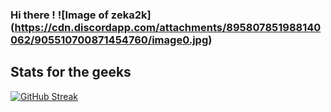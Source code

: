 ### Hi there ! ![Image of zeka2k] (https://cdn.discordapp.com/attachments/895807851988140062/905510700871454760/image0.jpg)

<!--
**zeka2k/zeka2k** is a ✨ _special_ ✨ repository because its `README.md` (this file) appears on your GitHub profile.

Here are some ideas to get you started:

- 🔭 I’m currently working on ...
- 🌱 I’m currently learning ...
- 👯 I’m looking to collaborate on ...
- 🤔 I’m looking for help with ...
- 💬 Ask me about ...
- 📫 How to reach me: ...
- 😄 Pronouns: ...
- ⚡ Fun fact: ...
-->

## Stats for the geeks 
[![GitHub Streak](http://github-readme-streak-stats.herokuapp.com?user=zeka2k&theme=deepBlue&date_format=M%20j%5B%2C%20Y%5D&background=00002D&stroke=DE00FF&border=DE00FF&ring=0000FF&fire=DE00FF&currStreakNum=DE00FF&sideNums=DE00FF&currStreakLabel=0000FF&sideLabels=0000FF&dates=DE00FF)](https://git.io/streak-stats)
<!-- <img  src="https://github-readme-stats.vercel.app/api?username=zeka2k&show_icons=true&hide_title=true&count_private=true&theme=zeka2k" alt="github stats for zeka2k"> -->